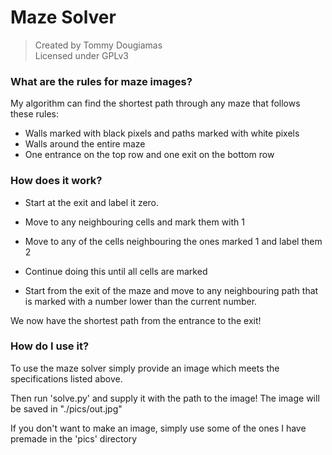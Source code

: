 # Maze Solver
> Created by Tommy Dougiamas  
> Licensed under GPLv3
### What are the rules for maze images?
My algorithm can find the shortest path through any maze that follows these rules:

- Walls marked with black pixels and paths marked with white pixels
- Walls around the entire maze
- One entrance on the top row and one exit on the bottom row

### How does it work?

- Start at the exit and label it zero.

- Move to any neighbouring cells and mark them with 1

- Move to any of the cells neighbouring the ones marked 1 and label them 2

- Continue doing this until all cells are marked

- Start from the exit of the maze and move to any neighbouring path that is marked with a number lower than the current number.

We now have the shortest path from the entrance to the exit!

### How do I use it?
To use the maze solver simply provide an image which meets the specifications listed above.

Then run 'solve.py' and supply it with the path to the image! The image will be saved in "./pics/out.jpg"

If you don't want to make an image, simply use some of the ones I have premade in the 'pics' directory





